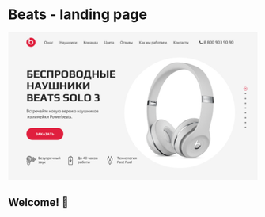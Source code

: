 # Beats - landing page

![Design preview for the Single Price Grid Component coding challenge](./design/main.jpg)

## Welcome! 👋
